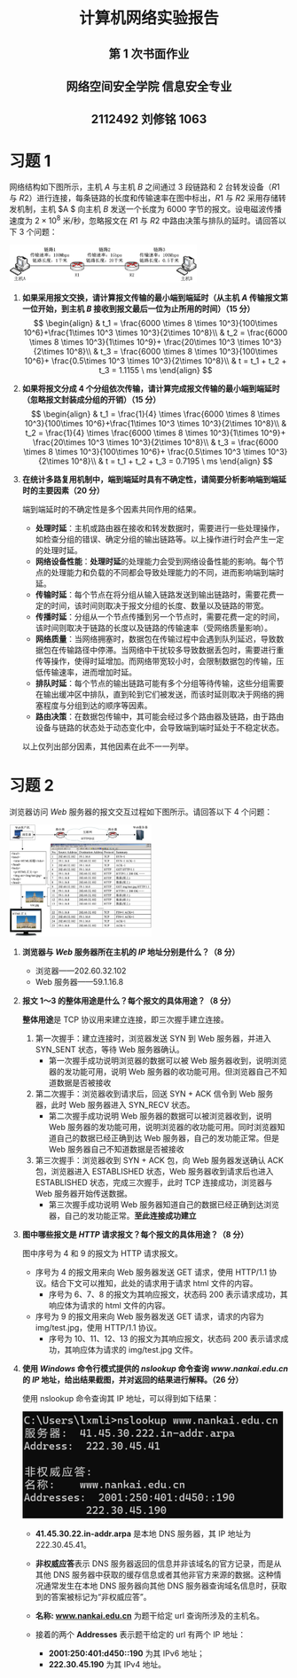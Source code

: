 # <center>**计算机网络实验报告**</center>

## <center>第 1 次书面作业</center>

## <center> **网络空间安全学院 信息安全专业**</center>

## <center> **2112492 刘修铭 1063**</center>

# 习题 1

网络结构如下图所示，主机 $A$ 与主机 $B$ 之间通过 $3$ 段链路和 $2$ 台转发设备（$R1$ 与 $R2$）进行连接，每条链路的长度和传输速率在图中标出，$R1$ 与 $R2$ 采用存储转发机制，主机 $A $ 向主机 $B$ 发送一个长度为 $6000$ 字节的报文。设电磁波传播速度为 $2×10^8$ 米/秒，忽略报文在 $R1$ 与 $R2$ 中路由决策与排队的延时。请回答以下 $3$ 个问题：

<img src="./pic/1.png" style="zoom: 33%;" />

1. **如果采用报文交换，请计算报文传输的最小端到端延时（从主机 $A$ 传输报文第一位开始，到主机 $B$ 接收到报文最后一位为止所用的时间）（15 分）**
   $$
   \begin{align}
   & t_1 = \frac{6000 \times 8 \times 10^3}{100\times 10^6}+\frac{1\times 10^3 \times 10^3}{2\times 10^8}\\
   & t_2 = \frac{6000 \times 8 \times 10^3}{1\times 10^9}+ \frac{20\times 10^3 \times 10^3}{2\times 10^8}\\
   & t_3 = \frac{6000 \times 8 \times 10^3}{100\times 10^6}+ \frac{0.5\times 10^3 \times 10^3}{2\times 10^8}\\
   & t = t_1 + t_2 + t_3 = 1.1155 \ ms
   \end{align}
   $$
   
2. **如果将报文分成 $4$ 个分组依次传输，请计算完成报文传输的最小端到端延时（忽略报文封装成分组的开销）（15 分）**
   $$
   \begin{align}
   & t_1 = \frac{1}{4} \times \frac{6000 \times 8 \times 10^3}{100\times 10^6}+\frac{1\times 10^3 \times 10^3}{2\times 10^8}\\
   & t_2 = \frac{1}{4} \times \frac{6000 \times 8 \times 10^3}{1\times 10^9}+ \frac{20\times 10^3 \times 10^3}{2\times 10^8}\\
   & t_3 = \frac{6000 \times 8 \times 10^3}{100\times 10^6}+ \frac{0.5\times 10^3 \times 10^3}{2\times 10^8}\\
   & t = t_1 + t_2 + t_3 = 0.7195 \ ms
   \end{align}
   $$


3. **在统计多路复用机制中，端到端延时具有不确定性，请简要分析影响端到端延时的主要因素（20 分）**

   端到端延时的不确定性是多个因素共同作用的结果。

   * **处理时延**：主机或路由器在接收和转发数据时，需要进行一些处理操作，如检查分组的错误、确定分组的输出链路等。以上操作进行时会产生一定的处理时延。
   * **网络设备性能**：**处理时延**的处理能力会受到网络设备性能的影响。每个节点的处理能力和负载的不同都会导致处理能力的不同，进而影响端到端时延。
   * **传输时延**：每个节点在将分组从输入链路发送到输出链路时，需要花费一定的时间，该时间则取决于报文分组的长度、数量以及链路的带宽。
   * **传播时延**：分组从一个节点传播到另一个节点时，需要花费一定的时间，该时间则取决于链路的长度以及链路的传输速率（受网络质量影响）。
   * **网络质量**：当网络拥塞时，数据包在传输过程中会遇到队列延迟，导致数据包在传输路径中停滞。当网络中干扰较多导致数据丢包时，需要进行重传等操作，使得时延增加。而网络带宽较小时，会限制数据包的传输，压低传输速率，进而增加时延。
   * **排队时延**：每个节点的输出链路可能有多个分组等待传输，这些分组需要在输出缓冲区中排队，直到轮到它们被发送，而该时延则取决于网络的拥塞程度与分组到达的顺序等因素。
   * **路由决策**：在数据包传输中，其可能会经过多个路由器及链路，由于路由设备与链路的状态处于动态变化中，会导致端到端时延处于不稳定状态。

   以上仅列出部分因素，其他因素在此不一一列举。

   

# 习题 2

浏览器访问 $Web$ 服务器的报文交互过程如下图所示。请回答以下 $4$ 个问题：

<img src="./pic/2.png" style="zoom: 25%;" />

1. **浏览器与 $Web$ 服务器所在主机的 $IP$ 地址分别是什么？（8 分）**
   * 浏览器——202.60.32.102
   * Web 服务器——59.1.16.8

2. **报文 $1～3$ 的整体用途是什么？每个报文的具体用途？（8 分）**

   **整体用途**是 TCP 协议用来建立连接，即三次握手建立连接。

   1. 第一次握手：建立连接时，浏览器发送 SYN 到 Web 服务器，并进入 SYN_SENT 状态，等待 Web 服务器确认。
      * 第一次握手成功说明浏览器的数据可以被 Web 服务器收到，说明浏览器的发功能可用，说明 Web 服务器的收功能可用。但浏览器自己不知道数据是否被接收
   2. 第二次握手：浏览器收到请求后，回送 SYN + ACK 信令到 Web 服务器，此时 Web 服务器进入 SYN_RECV 状态。
      * 第二次握手成功说明 Web 服务器的数据可以被浏览器收到，说明 Web 服务器的发功能可用，说明浏览器的收功能可用。同时浏览器知道自己的数据已经正确到达 Web 服务器，自己的发功能正常。但是 Web 服务器自己不知道数据是否被接收
   3. 第三次握手：浏览器收到 SYN + ACK 包，向 Web 服务器发送确认 ACK 包，浏览器进入 ESTABLISHED 状态，Web 服务器收到请求后也进入 ESTABLISHED 状态，完成三次握手，此时 TCP 连接成功，浏览器与 Web 服务器开始传送数据。
      * 第三次握手成功说明 Web 服务器知道自己的数据已经正确到达浏览器，自己的发功能正常。**至此连接成功建立**

3. **图中哪些报文是 $HTTP$ 请求报文？每个报文的具体用途？（8 分）**

   图中序号为 4 和 9 的报文为 HTTP 请求报文。 

   * 序号为 4 的报文用来向 Web 服务器发送 GET 请求，使用 HTTP/1.1 协议。结合下文可以推知，此处的请求用于请求 html 文件的内容。
     * 序号为 6、7、8 的报文为其响应报文，状态码 200 表示请求成功，其响应体为请求的 html 文件的内容。
   * 序号为 9 的报文用来向 Web 服务器发送 GET 请求，请求的内容为 img/test.jpg，使用 HTTP/1.1 协议。
     * 序号为 10、11、12、13 的报文为其响应报文，状态码 200 表示请求成功，其响应体为请求的  img/test.jpg 文件。

4. **使用 $Windows$ 命令行模式提供的 $nslookup$ 命令查询 $www.nankai.edu.cn$ 的 $IP$ 地址，给出结果截图，并对返回的结果进行解释。（26 分）**

   使用 nslookup 命令查询其 IP 地址，可以得到如下结果：

   <img src="./pic/3.png" style="zoom:80%;" />

   * **41.45.30.22.in-addr.arpa** 是本地 DNS 服务器，其 IP 地址为 222.30.45.41。

   * **非权威应答**表示 DNS 服务器返回的信息并非该域名的官方记录，而是从其他 DNS 服务器中获取的缓存信息或者其他非官方来源的数据。这种情况通常发生在本地 DNS 服务器向其他 DNS 服务器查询域名信息时，获取到的答案被标记为“非权威应答”。

   * **名称: www.nankai.edu.cn** 为题干给定 url 查询所涉及的主机名。

   * 接着的两个 **Addresses** 表示题干给定的 url 有两个 IP 地址：
     * **2001:250:401:d450::190** 为其 IPv6 地址；
     * **222.30.45.190** 为其 IPv4 地址。
